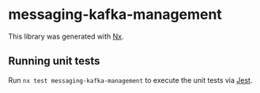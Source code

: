 # messaging-kafka-management

This library was generated with [Nx](https://nx.dev).

## Running unit tests

Run `nx test messaging-kafka-management` to execute the unit tests via [Jest](https://jestjs.io).
